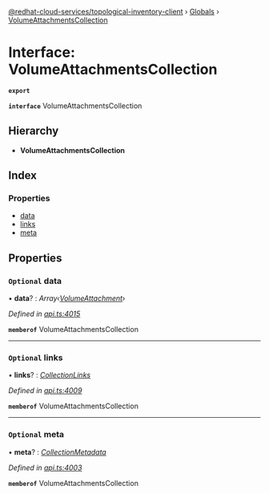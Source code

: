 [@redhat-cloud-services/topological-inventory-client](../README.md) › [Globals](../globals.md) › [VolumeAttachmentsCollection](volumeattachmentscollection.md)

# Interface: VolumeAttachmentsCollection

**`export`** 

**`interface`** VolumeAttachmentsCollection

## Hierarchy

* **VolumeAttachmentsCollection**

## Index

### Properties

* [data](volumeattachmentscollection.md#optional-data)
* [links](volumeattachmentscollection.md#optional-links)
* [meta](volumeattachmentscollection.md#optional-meta)

## Properties

### `Optional` data

• **data**? : *Array‹[VolumeAttachment](volumeattachment.md)›*

*Defined in [api.ts:4015](https://github.com/RedHatInsights/javascript-clients.gi/blob/master/packages/topological-inventory/api.ts#L4015)*

**`memberof`** VolumeAttachmentsCollection

___

### `Optional` links

• **links**? : *[CollectionLinks](collectionlinks.md)*

*Defined in [api.ts:4009](https://github.com/RedHatInsights/javascript-clients.gi/blob/master/packages/topological-inventory/api.ts#L4009)*

**`memberof`** VolumeAttachmentsCollection

___

### `Optional` meta

• **meta**? : *[CollectionMetadata](collectionmetadata.md)*

*Defined in [api.ts:4003](https://github.com/RedHatInsights/javascript-clients.gi/blob/master/packages/topological-inventory/api.ts#L4003)*

**`memberof`** VolumeAttachmentsCollection
